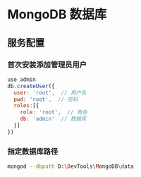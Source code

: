 # MongoDB 数据库

## 服务配置

### 首次安装添加管理员用户

```javascript
use admin
db.createUser({
  user: 'root',  // 用户名
  pwd: 'root',  // 密码
  roles:[{
    role: 'root',  // 角色
    db: 'admin'  // 数据库
  }]
})
```

### 指定数据库路径

```bash
mongod --dbpath D:\DevTools\MongoDB\data
```
